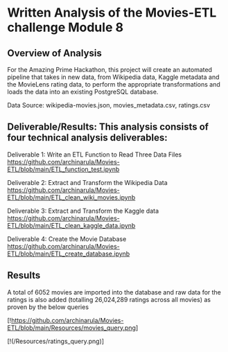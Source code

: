 # Written Analysis of the Movies-ETL challenge Module 8

## Overview of Analysis
For the Amazing Prime Hackathon, this project will create an automated pipeline that takes in new data, from Wikipedia data, Kaggle metadata and the MovieLens rating data, to perform the appropriate transformations and loads the data into an existing PostgreSQL database.

Data Source: wikipedia-movies.json, movies_metadata.csv, ratings.csv

## Deliverable/Results: This analysis consists of four technical analysis deliverables:

Deliverable 1: Write an ETL Function to Read Three Data Files
https://github.com/archinarula/Movies-ETL/blob/main/ETL_function_test.ipynb

Deliverable 2: Extract and Transform the Wikipedia Data
https://github.com/archinarula/Movies-ETL/blob/main/ETL_clean_wiki_movies.ipynb

Deliverable 3: Extract and Transform the Kaggle data
https://github.com/archinarula/Movies-ETL/blob/main/ETL_clean_kaggle_data.ipynb

Deliverable 4: Create the Movie Database
https://github.com/archinarula/Movies-ETL/blob/main/ETL_create_database.ipynb


## Results

A total of 6052 movies are imported into the database and raw data for the ratings is also added (totalling 26,024,289 ratings across all movies) as proven by the below queries

[!https://github.com/archinarula/Movies-ETL/blob/main/Resources/movies_query.png]

[!(/Resources/ratings_query.png)]



